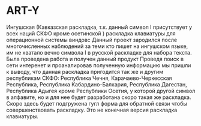 # ART-Y
Ингушская (Кавказская раскладка, т.к. данный символ I присутствует у всех наций СКФО кроме осетинской ) раскладка клавиатуры для операционной системы виндовс
Данный проект зародился после многочисленных наблюдений за теми кто пишет на ингушском языке, им не хватало вечно символа I в русской раскладке
для набора текста. Была проведена работа и получен данный продукт
Проведя поиск в сети интеренет и проаналировав полученную информацию мы пришли к выводу, что данная раскладка пригодится так же и другим республикам 
СКФО: Республика Чечня, Карачаево-Черкесская Республика, Республика Кабардино-Балкария, Республика Дагестан, Республика Адыгея 
кроме Республики Осетия, у которой другой символ в алфавите, но и для нее будет разработана скоро такая же раскладка. 
Скоро здесь будет подгружена гугл форма для обратной связи чтобы совершенствовать раскладку.
Это не конечная версия раскладка клавиатуры.
